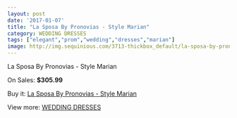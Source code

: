 ```yaml
---
layout: post
date: '2017-01-07'
title: "La Sposa By Pronovias - Style Marian"
category: WEDDING DRESSES
tags: ["elegant","prom","wedding","dresses","marian"]
image: http://img.sequinious.com/3713-thickbox_default/la-sposa-by-pronovias-style-marian.jpg
---
```

La Sposa By Pronovias - Style Marian

On Sales: **$305.99**
<a href="https://www.sequinious.com/wedding-dresses/1517-la-sposa-by-pronovias-style-marian.html"><amp-img layout="responsive" width="600" height="600" src="//img.sequinious.com/3713-thickbox_default/la-sposa-by-pronovias-style-marian.jpg" alt="La Sposa By Pronovias - Style Marian 0" /></a>
<a href="https://www.sequinious.com/wedding-dresses/1517-la-sposa-by-pronovias-style-marian.html"><amp-img layout="responsive" width="600" height="600" src="//img.sequinious.com/3715-thickbox_default/la-sposa-by-pronovias-style-marian.jpg" alt="La Sposa By Pronovias - Style Marian 1" /></a>
<a href="https://www.sequinious.com/wedding-dresses/1517-la-sposa-by-pronovias-style-marian.html"><amp-img layout="responsive" width="600" height="600" src="//img.sequinious.com/3714-thickbox_default/la-sposa-by-pronovias-style-marian.jpg" alt="La Sposa By Pronovias - Style Marian 2" /></a>

Buy it: [La Sposa By Pronovias - Style Marian](https://www.sequinious.com/wedding-dresses/1517-la-sposa-by-pronovias-style-marian.html "La Sposa By Pronovias - Style Marian")

View more: [WEDDING DRESSES](https://www.sequinious.com/2-wedding-dresses "WEDDING DRESSES")